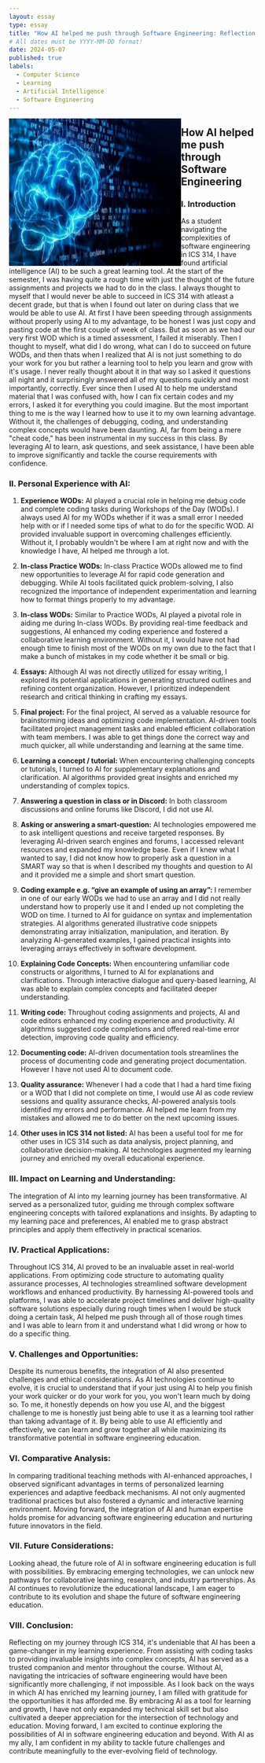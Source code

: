 ```yaml
---
layout: essay
type: essay
title: "How AI helped me push through Software Engineering: Reflection on ICS 314"
# All dates must be YYYY-MM-DD format!
date: 2024-05-07
published: true
labels:
  - Computer Science
  - Learning
  - Artificial Intelligence
  - Software Engineering
---
```


<img align="left" src="https://github.com/AustinV28/AustinV28.github.io/blob/main/img/ai_integration.jpg?raw=true" alt="AI Integration" width="350" height="300">

## How AI helped me push through Software Engineering

### I. Introduction

As a student navigating the complexities of software engineering in ICS 314, I have found artificial intelligence (AI) to be such a great learning tool. At the start of the semester, I was having quite a rough time with just the thought of the future assignments and projects we had to do in the class. I always thought to myself that I would never be able to succeed in ICS 314 with atleast a decent grade, but that is when I found out later on during class that we would be able to use AI. At first I have been speeding through assignments without properly using AI to my advantage, to be honest I was just copy and pasting code at the first couple of week of class. But as soon as we had our very first WOD which is a timed assessment, I failed it miserably. Then I thought to myself, what did I do wrong, what can I do to succeed on future WODs, and then thats when I realized that AI is not just something to do your work for you but rather a learning tool to help you learn and grow with it's usage. I never really thought about it in that way so I asked it questions all night and it surprisingly answered all of my questions quickly and most importantly, correctly. Ever since then I used AI to help me understand material that I was confused with, how I can fix certain codes and my errors, I asked it for everything you could imagine. But the most important thing to me is the way I learned how to use it to my own learning advantage. Without it, the challenges of debugging, coding, and understanding complex concepts would have been daunting. AI, far from being a mere "cheat code," has been instrumental in my success in this class. By leveraging AI to learn, ask questions, and seek assistance, I have been able to improve significantly and tackle the course requirements with confidence.

   ### II. Personal Experience with AI:

1. **Experience WODs:** AI played a crucial role in helping me debug code and complete coding tasks during Workshops of the Day (WODs). I always used AI for my WODs whether if it was a small error I needed help with or if I needed some tips of what to do for the specific WOD. AI provided invaluable support in overcoming challenges efficiently. Without it, I probably wouldn't be where I am at right now and with the knowledge I have, AI helped me through a lot.

2. **In-class Practice WODs:** In-class Practice WODs allowed me to find new opportunities to leverage AI for rapid code generation and debugging. While AI tools facilitated quick problem-solving, I also recognized the importance of independent experimentation and learning how to format things properly to my advantage.

3. **In-class WODs:** Similar to Practice WODs, AI played a pivotal role in aiding me during In-class WODs. By providing real-time feedback and suggestions, AI enhanced my coding experience and fostered a collaborative learning environment. Without it, I would have not had enough time to finish most of the WODs on my own due to the fact that I make a bunch of mistakes in my code whether it be small or big.

4. **Essays:** Although AI was not directly utilized for essay writing, I explored its potential applications in generating structured outlines and refining content organization. However, I prioritized independent research and critical thinking in crafting my essays.

5. **Final project:** For the final project, AI served as a valuable resource for brainstorming ideas and optimizing code implementation. AI-driven tools facilitated project management tasks and enabled efficient collaboration with team members. I was able to get things done the correct way and much quicker, all while understanding and learning at the same time.

6. **Learning a concept / tutorial:** When encountering challenging concepts or tutorials, I turned to AI for supplementary explanations and clarification. AI algorithms provided great insights and enriched my understanding of complex topics.

7. **Answering a question in class or in Discord:** In both classroom discussions and online forums like Discord, I did not use AI.

8. **Asking or answering a smart-question:** AI technologies empowered me to ask intelligent questions and receive targeted responses. By leveraging AI-driven search engines and forums, I accessed relevant resources and expanded my knowledge base. Even if I knew what I wanted to say, I did not know how to properly ask a question in a SMART way so that is when I described my thoughts and question to AI and it provided me a simple and short smart question.

9. **Coding example e.g. “give an example of using an array”:** I remember in one of our early WODs we had to use an array and I did not really understand how to properly use it and I ended up not completing the WOD on time. I turned to AI for guidance on syntax and implementation strategies. AI algorithms generated illustrative code snippets demonstrating array initialization, manipulation, and iteration. By analyzing AI-generated examples, I gained practical insights into leveraging arrays effectively in software development.

10. **Explaining Code Concepts:** When encountering unfamiliar code constructs or algorithms, I turned to AI for explanations and clarifications. Through interactive dialogue and query-based learning, AI was able to explain complex concepts and facilitated deeper understanding.

11. **Writing code:** Throughout coding assignments and projects, AI and code editors enhanced my coding experience and productivity. AI algorithms suggested code completions and offered real-time error detection, improving code quality and efficiency.

12. **Documenting code:** AI-driven documentation tools streamlines the process of documenting code and generating project documentation. However I have not used AI to document code.

13. **Quality assurance:** Whenever I had a code that I had a hard time fixing or a WOD that I did not complete on time, I would use AI as code review sessions and quality assurance checks, AI-powered analysis tools identified my errors and performance. AI helped me learn from my mistakes and allowed me to do better on the next upcoming issues.

14. **Other uses in ICS 314 not listed:** AI has been a useful tool for me for other uses in ICS 314 such as data analysis, project planning, and collaborative decision-making. AI technologies augmented my learning journey and enriched my overall educational experience.

### III. Impact on Learning and Understanding:

The integration of AI into my learning journey has been transformative. AI served as a personalized tutor, guiding me through complex software engineering concepts with tailored explanations and insights. By adapting to my learning pace and preferences, AI enabled me to grasp abstract principles and apply them effectively in practical scenarios.

### IV. Practical Applications:

Throughout ICS 314, AI proved to be an invaluable asset in real-world applications. From optimizing code structure to automating quality assurance processes, AI technologies streamlined software development workflows and enhanced productivity. By harnessing AI-powered tools and platforms, I was able to accelerate project timelines and deliver high-quality software solutions especially during rough times when I would be stuck doing a certain task, AI helped me push through all of those rough times and I was able to learn from it and understand what I did wrong or how to do a specific thing.

### V. Challenges and Opportunities:

Despite its numerous benefits, the integration of AI also presented challenges and ethical considerations. As AI technologies continue to evolve, it is crucial to understand that if your just using AI to help you finish your work quicker or do your work for you, you won't learn much by doing so. To me, it honestly depends on how you use AI, and the biggest challenge to me is honestly just being able to use it as a learning tool rather than taking advantage of it. By being able to use AI efficiently and effectively, we can learn and grow together all while maximizing its transformative potential in software engineering education.

### VI. Comparative Analysis:

In comparing traditional teaching methods with AI-enhanced approaches, I observed significant advantages in terms of personalized learning experiences and adaptive feedback mechanisms. AI not only augmented traditional practices but also fostered a dynamic and interactive learning environment. Moving forward, the integration of AI and human expertise holds promise for advancing software engineering education and nurturing future innovators in the field.

### VII. Future Considerations:

Looking ahead, the future role of AI in software engineering education is full with possibilities. By embracing emerging technologies, we can unlock new pathways for collaborative learning, research, and industry partnerships. As AI continues to revolutionize the educational landscape, I am eager to contribute to its evolution and shape the future of software engineering education.

### VIII. Conclusion:

Reflecting on my journey through ICS 314, it's undeniable that AI has been a game-changer in my learning experience. From assisting with coding tasks to providing invaluable insights into complex concepts, AI has served as a trusted companion and mentor throughout the course. Without AI, navigating the intricacies of software engineering would have been significantly more challenging, if not impossible. As I look back on the ways in which AI has enriched my learning journey, I am filled with gratitude for the opportunities it has afforded me. By embracing AI as a tool for learning and growth, I have not only expanded my technical skill set but also cultivated a deeper appreciation for the intersection of technology and education. Moving forward, I am excited to continue exploring the possibilities of AI in software engineering education and beyond. With AI as my ally, I am confident in my ability to tackle future challenges and contribute meaningfully to the ever-evolving field of technology.

